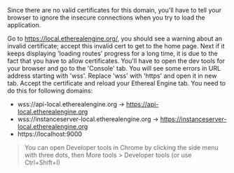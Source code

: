 Since there are no valid certificates for this domain, you'll have to tell your browser to ignore the insecure connections when you try to load the application.

Go to <https://local.etherealengine.org/>, you should see a warning about an invalid certificate; accept this invalid cert to get to the home page. Next if it keeps displaying 'loading routes' progress for a long time, it is due to the fact that you have to allow certificates. You'll have to open the dev tools for your browser and go to the 'Console' tab. You will see some errors in URL address starting with 'wss'. Replace 'wss' with 'https' and open it in new tab. Accept the certificate and reload your Ethereal Engine tab. You need to do this for following domains:

- wss://api-local.etherealengine.org -> https://api-local.etherealengine.org
- wss://instanceserver-local.etherealengine.org -> https://instanceserver-local.etherealengine.org
- https://localhost:9000

> You can open Developer tools in Chrome by clicking the side menu with three dots, then More tools > Developer tools (or use Ctrl+Shift+I)
